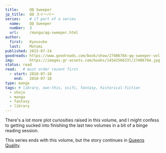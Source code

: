 ```yaml
---
title:     QQ Sweeper
jp_title:  QQ スイーパー
series:    # if part of a series
  name:    QQ Sweeper
  number:  3
  url:     /manga/qq-sweeper.html
author: 
  first:   Kyousuke 
  last:    Motomi
published: 2015-07-24 
goodreads: https://www.goodreads.com/book/show/27406784-qq-sweeper-vol-3
img:       https://images.gr-assets.com/books/1454256633l/27406784.jpg
status: read
read:   # must order recent first
  - start: 2018-07-18  
    end:   2018-07-18 
type: manga
tags: # library, own-this, scifi, fantasy, historical-fiction
  - shojo
  - manga
  - fantasy
  - library
---
```


There's a lot more plot curiosities raised in this volume, and I might confess to getting sucked into finishing the last two volumes in a bit of a binge reading session.

This series ends with this volume, but the story continues in [Queens Quality](/manga/queens-quality.html).

